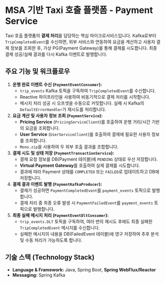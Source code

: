 # MSA 기반 Taxi 호출 플랫폼 - Payment Service

Taxi 호출 플랫폼의 **결제 처리**를 담당하는 핵심 마이크로서비스입니다. Kafka로부터 `TripCompletedEvent`를 수신하면, 외부 서비스와 연동하여 요금을 계산하고 사용자 결제 정보를 조회한 후, 가상 PG(Payment Gateway)를 통해 결제를 시도합니다. 최종 결제 성공/실패 결과를 다시 Kafka 이벤트로 발행합니다.

## 주요 기능 및 워크플로우

1.  **운행 완료 이벤트 수신 (`PaymentEventConsumer`):**
    * `trip_events` Kafka 토픽을 구독하여 `TripCompletedEvent`를 수신합니다.
    * Reactive 파이프라인을 사용하여 비동기적으로 결제 처리를 시작합니다.
    * 메시지 처리 성공 시 오프셋을 수동으로 커밋합니다. 실패 시 Kafka의 `DefaultErrorHandler`가 재시도를 처리합니다.
2.  **요금 계산 및 사용자 정보 조회 (`PaymentService`):**
    * **Pricing Service** (`PricingServiceClient`)를 호출하여 운행 거리/시간 기반의 요금을 조회합니다.
    * **User Service** (`UserServiceClient`)를 호출하여 결제에 필요한 사용자 정보를 조회합니다.
    * `Mono.zip`을 사용하여 두 외부 호출 결과를 조합합니다.
3.  **결제 시도 및 상태 저장 (`PaymentTransactionService`):**
    * 결제 요청 정보를 DB(Payment 테이블)에 `PENDING` 상태로 우선 저장합니다.
    * **Virtual Payment Gateway**를 호출하여 실제 결제를 시도합니다.
    * 결과에 따라 Payment 상태를 `COMPLETED` 또는 `FAILED`로 업데이트하고 DB에 저장합니다.
4.  **결제 결과 이벤트 발행 (`PaymentKafkaProducer`):**
    * 결제가 성공하면 `PaymentCompletedEvent`를 `payment_events` 토픽으로 발행합니다.
    * 결제 처리 중 최종 오류 발생 시 `PaymentFailedEvent`를 `payment_events` 토픽으로 발행합니다.
5.  **최종 실패 메시지 처리 (`PaymentEventDltConsumer`):**
    * `trip_events.DLT` 토픽을 구독하여, 여러 번의 재시도 후에도 최종 실패한 `TripCompletedEvent` 메시지를 수신합니다.
    * 실패한 메시지의 내용을 DB(FailedEvent 테이블)에 영구 저장하여 추후 분석 및 수동 처리가 가능하도록 합니다.

## 기술 스택 (Technology Stack)

* **Language & Framework:** Java, Spring Boot, **Spring WebFlux/Reactor**
* **Messaging:** Spring Kafka
